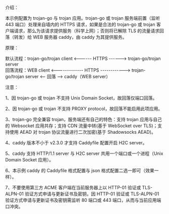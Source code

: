 介绍：

本示例配置为 trojan-go 与 trojan 应用。trojan-go 或 trojan 服务端前置（监听 443 端口）处理来自墙内的 HTTPS 请求，如果是合法的 trojan-go 或 trojan 客户端请求，那么为该请求提供服务（科学上网）；否则将已解除 TLS 的流量请求回落（转发）给 WEB 服务器 caddy，由 caddy 为其提供服务。

原理：

默认流程：trojan-go/trojan client <------ HTTPS ------> trojan-go/trojan server  
回落流程：WEB client <------------- HTTPS ------------> trojan-go/trojan server <-- 回落 --> caddy（WEB server）

注意：

1、因 trojan-go 或 trojan 不支持 Unix Domain Socket，故回落仅端口回落。

2、因 trojan-go 或 trojan 不支持 PROXY protocol，故回落不能启用此项应用。

3、trojan-go 完全兼容 trojan，服务端还有自己的特色：支持 trojan 应用与自己的 Websocket 应用共存；支持 CDN 流量中转(基于 WebSocket over TLS)；支持使用 AEAD 对 trojan 协议流量进行二次加密(基于 Shadowsocks AEAD)。

4、caddy 版本不小于 v2.3.0 才支持 Caddyfile 配置开启 H2C server。

5、caddy 支持 HTTP/1.1 server 与 H2C server 共用一个端口或一个进程（Unix Domain Socket 应用）。

6、本示例 caddy 的 Caddyfile 格式配置与 json 格式配置二选一即可（效果一样）。

7、不要使用第三方 ACME 客户端在当前服务器上以 HTTP-01 验证或 TLS-ALPN-01 验证方式申请与更新证书及密钥，因 HTTP-01 验证或 TLS-ALPN-01 验证方式申请与更新证书及密钥需监听 80 端口或 443 端口，从而与当前应用端口冲突。
